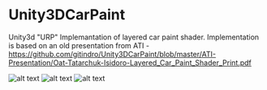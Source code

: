 # Unity3DCarPaint

Unity3d "URP" Implemantation of layered car paint shader. 
Implementation is based on an old presentation from ATI - 
https://github.com/gitindro/Unity3DCarPaint/blob/master/ATI-Presentation/Oat-Tatarchuk-Isidoro-Layered_Car_Paint_Shader_Print.pdf

![alt text](https://github.com/[gitindro]/[Unity3DCarPaint]/blob/[master]/C1.PNG?raw=true)
![alt text](https://github.com/[gitindro]/[Unity3DCarPaint]/blob/[master]/C2.PNG?raw=true)
![alt text](https://github.com/[gitindro]/[Unity3DCarPaint]/blob/[master]/C3.PNG?raw=true)
